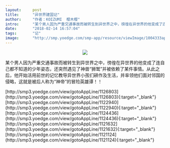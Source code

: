 ```yaml
---
layout:     post
title:      "异世界建国记"
author:     "作者：KOIZUMI  樱木樱"
intro:      "某个男人因为严重交通事故而被转生到异世界之中，徬徨在异世界的他变成了连自己都不知道的少年姿态，还突然遇见了神兽“狮鹫”并被依赖了某件事情。从此之后，他开始活用前世的记忆教导异世界小孩们耕作及生活，并率领他们面对邻国的侵略，这就是被后人称为“神帝”的冒险英雄谭！！"
date:       "2018-02-14 16:57:04"
tags:       "记"
image:      "http://smp.yoedge.com/smp-app/resource/viewImage/1004333appline.png"
---
```

<div style="text-align: center">
<p><img src="http://smp.yoedge.com/smp-app/resource/viewImage/1004333appline.png"/></p>
</div>
<p class="post-meta">
<span>某个男人因为严重交通事故而被转生到异世界之中，徬徨在异世界的他变成了连自己都不知道的少年姿态，还突然遇见了神兽“狮鹫”并被依赖了某件事情。从此之后，他开始活用前世的记忆教导异世界小孩们耕作及生活，并率领他们面对邻国的侵略，这就是被后人称为“神帝”的冒险英雄谭！！</span>
</p>
[http://smp3.yoedge.com/view/gotoAppLine/1126803](http://smp3.yoedge.com/view/gotoAppLine/1126803){:target="_blank"}
[http://smp3.yoedge.com/view/gotoAppLine/1122940](http://smp3.yoedge.com/view/gotoAppLine/1122940){:target="_blank"}
[http://smp3.yoedge.com/view/gotoAppLine/1124436](http://smp3.yoedge.com/view/gotoAppLine/1124436){:target="_blank"}
[http://smp3.yoedge.com/view/gotoAppLine/1121632](http://smp3.yoedge.com/view/gotoAppLine/1121632){:target="_blank"}
[http://smp3.yoedge.com/view/gotoAppLine/1121124](http://smp3.yoedge.com/view/gotoAppLine/1121124){:target="_blank"}



